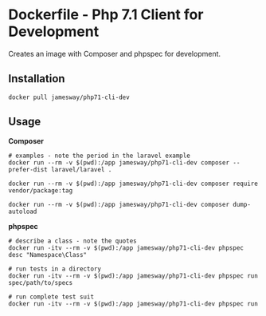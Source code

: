 # Dockerfile - Php 7.1 Client for Development
Creates an image with Composer and phpspec for development.

## Installation
`docker pull jamesway/php71-cli-dev`

## Usage

**Composer**
```
# examples - note the period in the laravel example
docker run --rm -v $(pwd):/app jamesway/php71-cli-dev composer --prefer-dist laravel/laravel .

docker run --rm -v $(pwd):/app jamesway/php71-cli-dev composer require vendor/package:tag

docker run --rm -v $(pwd):/app jamesway/php71-cli-dev composer dump-autoload

```

**phpspec**
```
# describe a class - note the quotes
docker run -itv --rm -v $(pwd):/app jamesway/php71-cli-dev phpspec desc "Namespace\Class"

# run tests in a directory
docker run -itv --rm -v $(pwd):/app jamesway/php71-cli-dev phpspec run spec/path/to/specs

# run complete test suit
docker run -itv --rm -v $(pwd):/app jamesway/php71-cli-dev phpspec run
```
